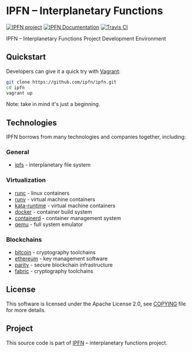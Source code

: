 # IPFN – Interplanetary Functions

[![IPFN project](https://img.shields.io/badge/project-IPFN-blue.svg?style=flat-square)](https://github.com/ipfn)
[![IPFN Documentation](https://img.shields.io/badge/documentation-IPFN-blue.svg?style=flat-square)](//ipfn.github.io/documentation/)
[![Travis CI](https://travis-ci.org/ipfn/ipfn.svg?branch=master)](https://travis-ci.org/ipfn/ipfn)

IPFN – Interplanetary Functions Project Development Environment

## Quickstart

Developers can give it a quick try with [Vagrant](https://www.vagrantup.com/):

```sh
git clone https://github.com/ipfn/ipfn.git
cd ipfn
vagrant up
```

Note: take in mind it's just a beginning.

## Technologies

IPFN borrows from many technologies and companies together, including:

### General

* [ipfs](https://github.com/ipfs/go-ipfs/) - interplanetary file system

### Virtualization

* [runc](https://github.com/opencontainers/runc) - linux containers
* [runv](https://github.com/hyperhq/runv) - virtual machine containers
* [kata-runtime](https://github.com/kata-containers/runtime) - virtual machine containers
* [docker](https://github.com/docker/docker-ce) - container build system
* [containerd](https://github.com/containerd/containerd) - container management system
* [qemu](https://www.qemu.org/) - full system emulator

### Blockchains

* [bitcoin](https://github.com/btcsuite) - cryptography toolchains
* [ethereum](https://github.com/ethereum) - key management software
* [parity](https://github.com/paritytech) - secure blockchain infrastructure
* [fabric](https://github.com/hyperledger/fabric) - cryptography toolchains

## License

This software is licensed under the Apache License 2.0, see [COPYING](https://github.com/ipfn/ipfn/blob/master/COPYING) file for more details.

## Project

This source code is part of [IPFN](https://github.com/ipfn) – interplanetary functions project.
